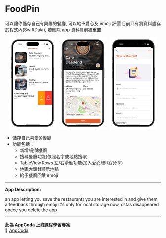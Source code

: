 # FoodPin

可以讓你儲存自己有興趣的餐廳, 可以給予愛心及 emoji 評價
目前只有將資料處存於程式內(SwiftData), 若刪除 app 資料庫則被重置


<p align="center">
  <img src="FoodPinProject/FoodPin/image/Screenshot1.png" alt="screenshot1" width="30%" />
  &nbsp
  <img src="FoodPinProject/FoodPin/image/Screenshot2.png" alt="screenshot2" width="30%" />
  &nbsp
  <img src="FoodPinProject/FoodPin/image/Screenshot3.png" alt="screenshot3" width="30%" />
</p>

- 儲存自己喜愛的餐廳  
- 功能包括：
  - 新增/刪除餐廳  
  - 搜尋餐廳功能(依照名字或地點搜尋)
  - TableView Rows 左/右滑動功能(加入愛心/刪除/分享)  
  - 地圖大頭針顯示地點
  - 給予餐廳回饋 emoji 

---

**App Description:**

an app letting you save the restaurants you are interested in and give them a feedback through emoji
it's only for local storage now, datas disappeared onece you delete the app

---

**此為 AppCoda 上的課程學習專案**  
🔗 [AppCoda](https://www.appcoda.com.tw/)
